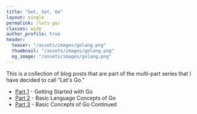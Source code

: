 ```yaml
---
title: "Get, Set, Go"
layout: single
permalink: /lets-go/
classes: wide
author_profile: true
header:
  teaser: "/assets/images/golang.png"
  thumbnail: "/assets/images/golang.png"
  og_image: "/assets/images/golang.png"
---
```


This is a collection of blog posts that are part of the multi-part series that I have decided to call "Let's Go."

- [Part 1](https://www.gurucharan.in/go/getting-started-with-the-go-language/) - Getting Started with Go
- [Part 2](https://www.gurucharan.in/go/basic-language-concepts-of-go) - Basic Language Concepts of Go
- [Part 3](https://www.gurucharan.in/go/basic-language-concepts-of-go-continued/) - Basic Concepts of Go Continued
